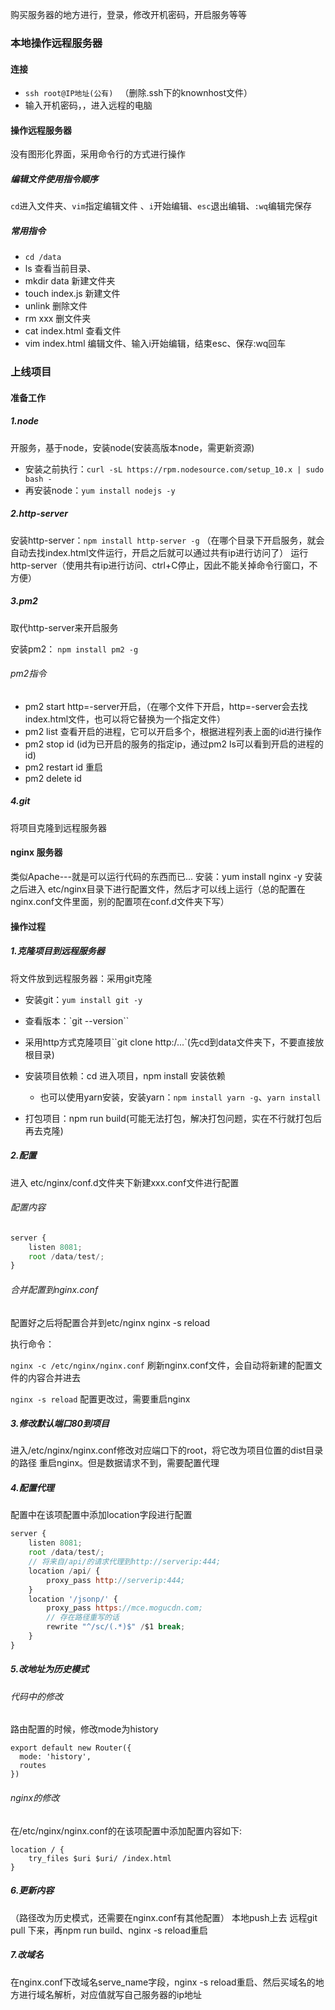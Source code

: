 购买服务器的地方进行，登录，修改开机密码，开启服务等等

### 本地操作远程服务器

#### 连接

* `ssh root@IP地址(公有) ` （删除.ssh下的knownhost文件）
* 输入开机密码，，进入远程的电脑

#### 操作远程服务器

没有图形化界面，采用命令行的方式进行操作

##### 编辑文件使用指令顺序

`cd`进入文件夹、`vim`指定编辑文件 、`i`开始编辑、`esc`退出编辑、`:wq`编辑完保存

##### 常用指令

* `cd /data`  
* ls  查看当前目录、
* mkdir data   新建文件夹 
* touch index.js   新建文件 
* unlink   删除文件 
* rm  xxx 删文件夹 
* cat index.html   查看文件
* vim index.html  编辑文件、输入i开始编辑，结束esc、保存:wq回车

### 上线项目

#### 准备工作

##### 1.node

开服务，基于node，安装node(安装高版本node，需更新资源) 

* 安装之前执行：`curl -sL https://rpm.nodesource.com/setup_10.x | sudo bash -`
* 再安装node：`yum install nodejs -y`

##### 2.http-server

安装http-server：`npm install http-server -g`
（在哪个目录下开启服务，就会自动去找index.html文件运行，开启之后就可以通过共有ip进行访问了）
运行http-server（使用共有ip进行访问、ctrl+C停止，因此不能关掉命令行窗口，不方便）

##### 3.pm2

取代http-server来开启服务

安装pm2： `npm install pm2 -g`

###### pm2指令

* pm2 start http=-server开启，（在哪个文件下开启，http=-server会去找index.html文件，也可以将它替换为一个指定文件）
* pm2 list 查看开启的进程，它可以开启多个，根据进程列表上面的id进行操作
* pm2 stop id  (id为已开启的服务的指定ip，通过pm2 ls可以看到开启的进程的id)
* pm2 restart id 重启
* pm2 delete id

##### 4.git

将项目克隆到远程服务器



#### nginx 服务器

类似Apache---就是可以运行代码的东西而已...
安装：yum install nginx -y
安装之后进入 etc/nginx目录下进行配置文件，然后才可以线上运行（总的配置在nginx.conf文件里面，别的配置项在conf.d文件夹下写）

#### 操作过程

##### 1.克隆项目到远程服务器

将文件放到远程服务器：采用git克隆

* 安装git：`yum install git -y`

* 查看版本：`git --version``

* 采用http方式克隆项目``git clone http:/...`(先cd到data文件夹下，不要直接放根目录)

* 安装项目依赖：cd 进入项目，npm install 安装依赖
  * 也可以使用yarn安装，安装yarn：`npm install yarn -g`、`yarn install`

* 打包项目：npm run build(可能无法打包，解决打包问题，实在不行就打包后再去克隆)

##### 2.配置

进入 etc/nginx/conf.d文件夹下新建xxx.conf文件进行配置

###### 配置内容

~~~javascript
server {
    listen 8081;
    root /data/test/;
}
~~~

###### 合并配置到nginx.conf

配置好之后将配置合并到etc/nginx  nginx -s reload

执行命令：

`nginx -c /etc/nginx/nginx.conf`  刷新nginx.conf文件，会自动将新建的配置文件的内容合并进去

`nginx -s reload`   配置更改过，需要重启nginx

##### 3.修改默认端口80到项目
进入/etc/nginx/nginx.conf修改对应端口下的root，将它改为项目位置的dist目录的路径
重启nginx。但是数据请求不到，需要配置代理

##### 4.配置代理
配置中在该项配置中添加location字段进行配置

~~~javascript
server {
    listen 8081;
    root /data/test/;
    // 将来自/api/的请求代理到http://serverip:444;
    location /api/ {
		proxy_pass http://serverip:444;
	}
    location '/jsonp/' {
        proxy_pass https://mce.mogucdn.com;
        // 存在路径重写的话
        rewrite "^/sc/(.*)$" /$1 break;
    }
}
~~~

##### 5.改地址为历史模式

###### 代码中的修改

路由配置的时候，修改mode为history

~~~
export default new Router({
  mode: 'history',
  routes
})
~~~

###### nginx的修改

在/etc/nginx/nginx.conf的在该项配置中添加配置内容如下:

~~~
location / {
    try_files $uri $uri/ /index.html
}
~~~

##### 6.更新内容
（路径改为历史模式，还需要在nginx.conf有其他配置）
本地push上去
远程git pull 下来，再npm run build、nginx -s reload重启

##### 7.改域名
在nginx.conf下改域名serve_name字段，nginx -s reload重启、然后买域名的地方进行域名解析，对应值就写自己服务器的ip地址